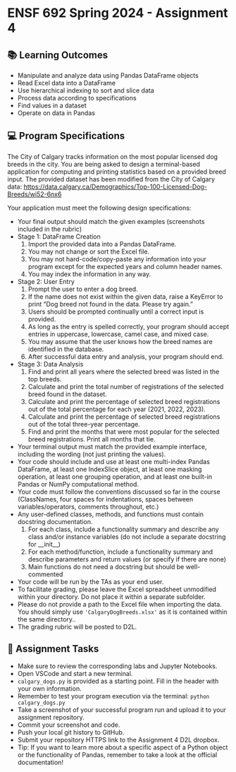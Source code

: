 # ENSF 692 Spring 2024 - Assignment 4

## 📚 Learning Outcomes
* Manipulate and analyze data using Pandas DataFrame objects
* Read Excel data into a DataFrame
* Use hierarchical indexing to sort and slice data
* Process data according to specifications
* Find values in a dataset
* Operate on data in Pandas

## 💻 Program Specifications
The City of Calgary tracks information on the most popular licensed dog breeds in the city.
You are being asked to design a terminal-based application for computing and printing statistics based on a provided breed input.
The provided dataset has been modified from the City of Calgary data:
https://data.calgary.ca/Demographics/Top-100-Licensed-Dog-Breeds/wi52-6nx6

Your application must meet the following design specifications:
* Your final output should match the given examples (screenshots included in the rubric)
* Stage 1: DataFrame Creation
  1. Import the provided data into a Pandas DataFrame. 
  2. You may not change or sort the Excel file.
  3. You may not hard-code/copy-paste any information into your program except for the expected years and column header names.
  4. You may index the information in any way.
* Stage 2: User Entry
  1. Prompt the user to enter a dog breed.
  2. If the name does not exist within the given data, raise a KeyError to print “Dog breed not found in the data. Please try again.” 
  3. Users should be prompted continually until a correct input is provided.
  4. As long as the entry is spelled correctly, your program should accept entries in uppercase, lowercase, camel case, and mixed case.
  5. You may assume that the user knows how the breed names are identified in the database.
  6. After successful data entry and analysis, your program should end.
* Stage 3: Data Analysis
  1. Find and print all years where the selected breed was listed in the top breeds.
  2. Calculate and print the total number of registrations of the selected breed found in the dataset.
  3. Calculate and print the percentage of selected breed registrations out of the total percentage for each year (2021, 2022, 2023).
  4. Calculate and print the percentage of selected breed registrations out of the total three-year percentage.
  5. Find and print the months that were most popular for the selected breed registrations. Print all months that tie.
* Your terminal output must match the provided example interface, including the wording (not just printing the values).
* Your code should include and use at least one multi-index Pandas DataFrame, at least one IndexSlice object, at least one masking operation, at least one grouping operation, and at least one built-in Pandas or NumPy computational method.
* Your code must follow the conventions discussed so far in the course (ClassNames, four spaces for indentations, spaces between variables/operators, comments throughout, etc.)
* Any user-defined classes, methods, and functions must contain docstring documentation.
    1. For each class, include a functionality summary and describe any class and/or instance variables (do not include a separate docstring for \_\_init\_\_)
    2. For each method/function, include a functionality summary and describe parameters and return values (or specify if there are none)
    3. Main functions do not need a docstring but should be well-commented 
* Your code will be run by the TAs as your end user.
* To facilitate grading, please leave the Excel spreadsheet unmodified within your directory. Do not place it within a separate subfolder.
* Please do not provide a path to the Excel file when importing the data. You should simply use `'CalgaryDogBreeds.xlsx'` as it is contained within the same directory..
* The grading rubric will be posted to D2L.

## 📝 Assignment Tasks
* Make sure to review the corresponding labs and Jupyter Notebooks.
* Open VSCode and start a new terminal. 
* `calgary_dogs.py` is provided as a starting point. Fill in the header with your own information.
* Remember to test your program execution via the terminal: `python calgary_dogs.py`
* Take a screenshot of your successful program run and upload it to your assignment repository.
* Commit your screenshot and code.
* Push your local git history to GitHub.
* Submit your repository HTTPS link to the Assignment 4 D2L dropbox.
* Tip: If you want to learn more about a specific aspect of a Python object or the functionality of Pandas, remember to take a look at the official documentation!
